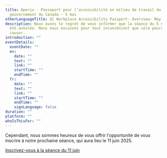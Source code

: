 ```yaml
---
title: Aperçu - Passeport pour l’accessibilité en milieu de travail du
  gouvernement du Canada - 5 mai
otherLanguageTitle: GC Workplace Accessibility Passport- Overview- May 5
description: Nous avons le regret de vous informer que la séance du 5 mai 2025 a
  été annulée. Nous nous excusons pour tout inconvénient que cela pourrait
  causer.
introduction: ""
eventDetails:
  eventDate: ""
  en:
    date: ""
    text: ""
    link: ""
    startTime: ""
    endTime: ""
  fr:
    date: ""
    text: ""
    link: ""
    startTime: ""
    endTime: ""
    signLanguage: false
duration: ""
platform: ""
whoIsThisFor: ""
---
```

Cependant, nous sommes heureux de vous offrir l'opportunité de vous inscrire à notre prochaine séance, qui aura lieu le 11 juin 2025.

[Inscrivez-vous à la séance du 11 juin](https://aaact.canada.ca/formation/apercu-passeport-pour-l-accessibilite-en-milieu-de-travail-du-gouvernement-du-canada-11-juin/)
